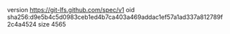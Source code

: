 version https://git-lfs.github.com/spec/v1
oid sha256:d9e5b4c5d0983ceb1ed4b7ca403a469addac1ef57a1ad337a812789f2c4a4524
size 4565
